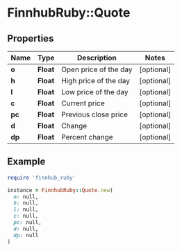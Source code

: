# FinnhubRuby::Quote

## Properties

| Name | Type | Description | Notes |
| ---- | ---- | ----------- | ----- |
| **o** | **Float** | Open price of the day | [optional] |
| **h** | **Float** | High price of the day | [optional] |
| **l** | **Float** | Low price of the day | [optional] |
| **c** | **Float** | Current price | [optional] |
| **pc** | **Float** | Previous close price | [optional] |
| **d** | **Float** | Change | [optional] |
| **dp** | **Float** | Percent change | [optional] |

## Example

```ruby
require 'finnhub_ruby'

instance = FinnhubRuby::Quote.new(
  o: null,
  h: null,
  l: null,
  c: null,
  pc: null,
  d: null,
  dp: null
)
```

